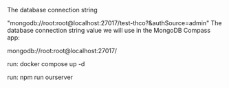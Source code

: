 The database connection string 

"mongodb://root:root@localhost:27017/test-thco?&authSource=admin"
The database connection string value we will use in the MongoDB Compass app:

mongodb://root:root@localhost:27017/

run:
docker compose up -d 

run:
npm run ourserver   


